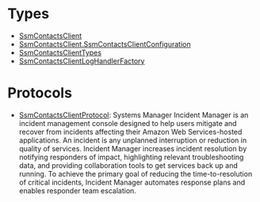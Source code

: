 # Types

  - [SsmContactsClient](/aws-sdk-swift/reference/0.x/AWSSSMContacts/SsmContactsClient)
  - [SsmContactsClient.SsmContactsClientConfiguration](/aws-sdk-swift/reference/0.x/AWSSSMContacts/SsmContactsClient_SsmContactsClientConfiguration)
  - [SsmContactsClientTypes](/aws-sdk-swift/reference/0.x/AWSSSMContacts/SsmContactsClientTypes)
  - [SsmContactsClientLogHandlerFactory](/aws-sdk-swift/reference/0.x/AWSSSMContacts/SsmContactsClientLogHandlerFactory)

# Protocols

  - [SsmContactsClientProtocol](/aws-sdk-swift/reference/0.x/AWSSSMContacts/SsmContactsClientProtocol):
    Systems Manager Incident Manager is an incident management console designed to help users
    mitigate and recover from incidents affecting their Amazon Web Services-hosted applications.
    An incident is any unplanned interruption or reduction in quality of services.
    Incident Manager increases incident resolution by notifying responders of impact,
    highlighting relevant troubleshooting data, and providing collaboration tools to get
    services back up and running. To achieve the primary goal of reducing the
    time-to-resolution of critical incidents, Incident Manager automates response plans
    and enables responder team escalation.
